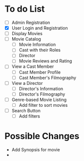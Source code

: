 # To do List
- [ ] Admin Registration
- [X] User Login and Registration
- [ ] Display Movies
- [ ] Movie Catalog
  - [ ] Movie Information
  - [ ] Cast with their Roles
  - [ ] Director
  - [ ] Movie Reviews and Rating
- [ ] View a Cast Member
  - [ ] Cast Member Profile
  - [ ] Cast Member's Filmography
- [ ] View a Director
  - [ ] Director's Information
  - [ ] Director's Filmography
- [ ] Genre-based Movie Listing
  - [ ] Add filter to sort movies
- [ ] Search Button
  - [ ] Add filters

# Possible Changes
- Add Synopsis for movie
- 